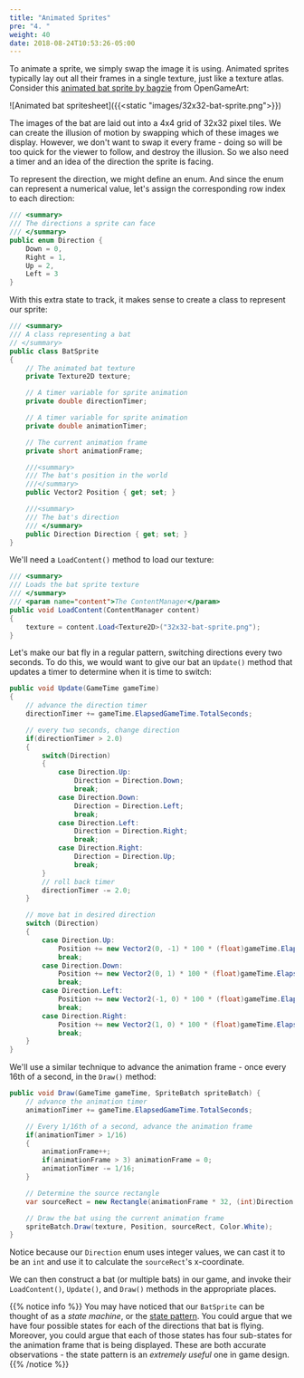 ```yaml
---
title: "Animated Sprites"
pre: "4. "
weight: 40
date: 2018-08-24T10:53:26-05:00
---
```


To animate a sprite, we simply swap the image it is using.  Animated sprites typically lay out all their frames in a single texture, just like a texture atlas. Consider this [animated bat sprite by bagzie](https://opengameart.org/content/bat-sprite) from OpenGameArt: 

![Animated bat spritesheet]({{<static "images/32x32-bat-sprite.png">}})

The images of the bat are laid out into a 4x4 grid of 32x32 pixel tiles.  We can create the illusion of motion by swapping which of these images we display.  However, we don't want to swap it every frame - doing so will be too quick for the viewer to follow, and destroy the illusion.  So we also need a timer and an idea of the direction the sprite is facing.

To represent the direction, we might define an enum. And since the enum can represent a numerical value, let's assign the corresponding row index to each direction:

```csharp
/// <summary>
/// The directions a sprite can face 
/// </summary>
public enum Direction {
    Down = 0,
    Right = 1,
    Up = 2, 
    Left = 3 
}
```

With this extra state to track, it makes sense to create a class to represent our sprite:

```csharp
/// <summary>
/// A class representing a bat
// </summary>
public class BatSprite
{
    // The animated bat texture 
    private Texture2D texture;

    // A timer variable for sprite animation
    private double directionTimer;

    // A timer variable for sprite animation
    private double animationTimer;

    // The current animation frame 
    private short animationFrame;

    ///<summary>
    /// The bat's position in the world
    ///</summary>
    public Vector2 Position { get; set; }

    ///<summary>
    /// The bat's direction
    /// </summary>
    public Direction Direction { get; set; }
}
```

We'll need a `LoadContent()` method to load our texture:

```csharp
/// <summary>
/// Loads the bat sprite texture
/// </summary>
/// <param name="content">The ContentManager</param>
public void LoadContent(ContentManager content) 
{
    texture = content.Load<Texture2D>("32x32-bat-sprite.png");
}
```

Let's make our bat fly in a regular pattern, switching directions every two seconds.  To do this, we would want to give our bat an `Update()` method that updates a timer to determine when it is time to switch:

```csharp
public void Update(GameTime gameTime) 
{
    // advance the direction timer
    directionTimer += gameTime.ElapsedGameTime.TotalSeconds;

    // every two seconds, change direction
    if(directionTimer > 2.0) 
    {
        switch(Direction)
        {
            case Direction.Up: 
                Direction = Direction.Down;
                break;
            case Direction.Down:
                Direction = Direction.Left;
                break;
            case Direction.Left:
                Direction = Direction.Right;
                break;
            case Direction.Right:
                Direction = Direction.Up;
                break;
        }
        // roll back timer 
        directionTimer -= 2.0;
    }

    // move bat in desired direction
    switch (Direction)
    {
        case Direction.Up:
            Position += new Vector2(0, -1) * 100 * (float)gameTime.ElapsedGameTime.TotalSeconds;
            break;
        case Direction.Down:
            Position += new Vector2(0, 1) * 100 * (float)gameTime.ElapsedGameTime.TotalSeconds;
            break;
        case Direction.Left:
            Position += new Vector2(-1, 0) * 100 * (float)gameTime.ElapsedGameTime.TotalSeconds;
            break;
        case Direction.Right:
            Position += new Vector2(1, 0) * 100 * (float)gameTime.ElapsedGameTime.TotalSeconds;
            break;
    }
}
```

We'll use a similar technique to advance the animation frame - once every 16th of a second, in the `Draw()` method:

```csharp
public void Draw(GameTime gameTime, SpriteBatch spriteBatch) {
    // advance the animation timer 
    animationTimer += gameTime.ElapsedGameTime.TotalSeconds;

    // Every 1/16th of a second, advance the animation frame 
    if(animationTimer > 1/16)
    {
        animationFrame++;
        if(animationFrame > 3) animationFrame = 0;
        animationTimer -= 1/16;
    }

    // Determine the source rectangle 
    var sourceRect = new Rectangle(animationFrame * 32, (int)Direction * 32, 32, 32);

    // Draw the bat using the current animation frame 
    spriteBatch.Draw(texture, Position, sourceRect, Color.White);
}
```

Notice because our `Direction` enum uses integer values, we can cast it to be an `int` and use it to calculate the `sourceRect`'s x-coordinate.

We can then construct a bat (or multiple bats) in our game, and invoke their `LoadContent()`, `Update()`, and `Draw()` methods in the appropriate places.

{{% notice info %}}
You may have noticed that our `BatSprite` can be thought of as a _state machine_, or the [state pattern](https://gameprogrammingpatterns.com/state.html).  You could argue that we have four possible states for each of the directions that bat is flying.  Moreover, you could argue that each of those states has four sub-states for the animation frame that is being displayed.  These are both accurate observations - the state pattern is an _extremely useful_ one in game design.
{{% /notice %}}
